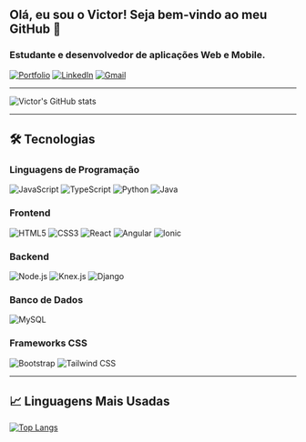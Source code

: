 ## Olá, eu sou o Victor! Seja bem-vindo ao meu GitHub 👋

### Estudante e desenvolvedor de aplicações Web e Mobile.

[![Portfolio](https://img.shields.io/website?label=Portfólio&style=for-the-badge&url=https://victoramattosc-portfolio.netlify.app)](https://victoramattosc-portfolio.netlify.app)
[![LinkedIn](https://img.shields.io/badge/LinkedIn-0077B5?style=for-the-badge&logo=linkedin&logoColor=white)](https://www.linkedin.com/in/victor-carbelotti-82807825a/)
[![Gmail](https://img.shields.io/badge/Gmail-D14836?style=for-the-badge&logo=gmail&logoColor=white)](mailto:victorcarbelotti0306@gmail.com)

---

![Victor's GitHub stats](https://github-readme-stats.vercel.app/api?username=victoramattosc&show_icons=true&theme=transparent)

---

## 🛠️ Tecnologias

### Linguagens de Programação
<p align="left">
  <img alt="JavaScript" src="https://img.shields.io/badge/JavaScript-F7DF1E?style=for-the-badge&logo=javascript&logoColor=black" />
  <img alt="TypeScript" src="https://img.shields.io/badge/TypeScript-%23007ACC.svg?style=for-the-badge&logo=typescript&logoColor=white" />
  <img alt="Python" src="https://img.shields.io/badge/Python-3670A0?style=for-the-badge&logo=python&logoColor=ffdd54" />
  <img alt="Java" src="https://img.shields.io/badge/Java-%23ED8B00.svg?style=for-the-badge&logo=java&logoColor=white" />
</p>

### Frontend
<p align="left">
  <img alt="HTML5" src="https://img.shields.io/badge/HTML5-%23E34F26.svg?style=for-the-badge&logo=html5&logoColor=white" />
  <img alt="CSS3" src="https://img.shields.io/badge/CSS3-%231572B6.svg?style=for-the-badge&logo=css3&logoColor=white" />
  <img alt="React" src="https://img.shields.io/badge/React-%2320232a.svg?style=for-the-badge&logo=react&logoColor=%2361DAFB" />
  <img alt="Angular" src="https://img.shields.io/badge/Angular-DD0031?style=for-the-badge&logo=angular&logoColor=white" />
  <img alt="Ionic" src="https://img.shields.io/badge/Ionic-%233880FF.svg?style=for-the-badge&logo=Ionic&logoColor=white" />
</p>

### Backend
<p align="left">
  <img alt="Node.js" src="https://img.shields.io/badge/Node.js-6DA55F?style=for-the-badge&logo=node.js&logoColor=white" />
  <img alt="Knex.js" src="https://img.shields.io/badge/Knex.js-%23E34F26.svg?style=for-the-badge&logo=knexdotjs&logoColor=white" />
  <img alt="Django" src="https://img.shields.io/badge/Django-092E20.svg?style=for-the-badge&logo=django&logoColor=white" />
</p>

### Banco de Dados
<p align="left">
  <img alt="MySQL" src="https://img.shields.io/badge/MySQL-00000F?style=for-the-badge&logo=mysql&logoColor=white" />
</p>

### Frameworks CSS
<p align="left">
  <img alt="Bootstrap" src="https://img.shields.io/badge/Bootstrap-%23563D7C.svg?style=for-the-badge&logo=bootstrap&logoColor=white" />
  <img alt="Tailwind CSS" src="https://img.shields.io/badge/TailwindCSS-%2338B2AC.svg?style=for-the-badge&logo=tailwind-css&logoColor=white" />
</p>

---

## 📈 Linguagens Mais Usadas
[![Top Langs](https://github-readme-stats.vercel.app/api/top-langs/?username=victoramattosc&layout=compact)](https://github.com/victoramattosc/github-readme-stats)

